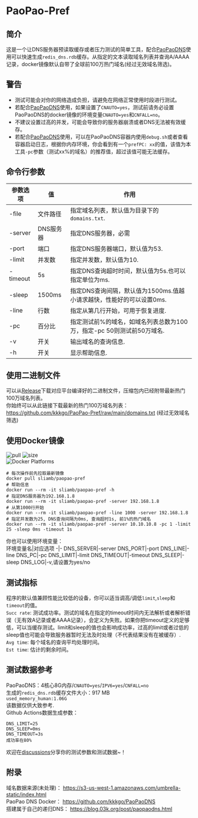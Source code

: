 # PaoPao-Pref
## 简介
这是一个让DNS服务器预读取缓存或者压力测试的简单工具，配合[PaoPaoDNS](https://github.com/kkkgo/PaoPaoDNS)使用可以快速生成`redis_dns.rdb`缓存。从指定的文本读取域名列表并查询A/AAAA记录，docker镜像默认自带了全球前100万热门域名(经过无效域名筛选)。   
## 警告
- 测试可能会对你的网络造成负担，请避免在网络正常使用时段进行测试。
- 若配合[PaoPaoDNS](https://github.com/kkkgo/PaoPaoDNS)使用，如果设置了`CNAUTO=yes`，测试前请务必设置PaoPaoDNS的docker镜像的环境变量`CNAUTO=yes`和`CNFALL=no`。
- 不建议设置过高的并发，可能会导致你的服务器崩溃或者DNS无法被有效缓存。  
- 若配合[PaoPaoDNS](https://github.com/kkkgo/PaoPaoDNS)使用，可以在PaoPaoDNS容器内使用`debug.sh`或者查看容器启动日志，根据你内存环境，你会看到有一个`prefPC: xx`的值，该值为本工具`-pc`参数（测试xx%的域名）的推荐值，超过该值可能无法缓存。    
## 命令行参数
参数选项|值|作用
-|-|-|
-file|文件路径|指定域名列表，默认值为目录下的`domains.txt`.
-server|DNS服务器|指定DNS服务器，必需
-port|端口|指定DNS服务器端口，默认值为53.
-limit|并发数|指定并发数，默认值为10.
-timeout|5s|指定DNS查询超时时间，默认值为5s.也可以指定单位为ms.
-sleep|1500ms|指定DNS查询间隔，默认值为1500ms.值越小请求越快，性能好的可以设置0ms.
-line|行数|指定从第几行开始，可用于恢复进度.
-pc|百分比|指定测试前%的域名，如域名列表总数为100万，指定-pc 50则测试前50万域名.
-v|开关|输出域名的查询信息.
-h|开关|显示帮助信息.

## 使用二进制文件
可以从[Release](https://github.com/kkkgo/PaoPao-Pref/releases)下载对应平台编译好的二进制文件，压缩包内已经附带最新热门100万域名列表。   
你始终可以从此链接下载最新的热门100万域名列表：https://github.com/kkkgo/PaoPao-Pref/raw/main/domains.txt (经过无效域名筛选)    

## 使用Docker镜像
![pull](https://img.shields.io/docker/pulls/sliamb/paopao-pref.svg) ![size](https://img.shields.io/docker/image-size/sliamb/paopao-pref)   
![Docker Platforms](https://img.shields.io/badge/platforms-linux%2F386%20%7C%20linux%2Famd64%20%7C%20linux%2Farm%2Fv6%20%7C%20linux%2Farm%2Fv7%20%7C%20linux%2Farm64%2Fv8%20%7C%20linux%2Fppc64le%20%7C%20linux%2Friscv64%20%7C%20linux%2Fs390x-blue)   
```shell
# 每次操作前先拉取最新镜像
docker pull sliamb/paopao-pref
# 帮助信息
docker run --rm -it sliamb/paopao-pref -h
# 指定DNS服务器为192.168.1.8
docker run --rm -it sliamb/paopao-pref -server 192.168.1.8
# 从第1000行开始
docker run --rm -it sliamb/paopao-pref -line 1000 -server 192.168.1.8
# 指定并发数为25, DNS查询间隔为0ms, 查询超时1s, 前1%的热门域名
docker run --rm -it sliamb/paopao-pref -server 10.10.10.8 -pc 1 -limit 25 -sleep 0ms -timeout 1s
```
你也可以使用环境变量：   
环境变量名|对应选项
-|-
DNS_SERVER|-server
DNS_PORT|-port
DNS_LINE|-line
DNS_PC|-pc
DNS_LIMIT|-limit
DNS_TIMEOUT|-timeout
DNS_SLEEP|-sleep
DNS_LOG|-v,请设置为yes/no

## 测试指标
程序的默认值兼顾性能比较低的设备，你可以适当调高/调低`limit`,`sleep`和`timeout`的值。    
`Succ rate`: 测试成功率。测试的域名在指定的timeout时间内无法解析或者解析错误（无有效A记录或者AAAA记录），会定义为失败。如果你把timeout定义的足够低，可以当缓存测试。limit和sleep的值也会影响成功率，过高的limit或者过低的sleep值也可能会导致服务器暂时无法及时处理（不代表结果没有在被缓存）.        
`Avg time`: 每个域名的查询平均处理时间。   
`Est time`: 估计的剩余时间。   

## 测试数据参考
PaoPaoDNS：4核心8G内存/`CNAUTO=yes`/`IPV6=yes`/`CNFALL=no`   
生成的`redis_dns.rdb`缓存文件大小：917 MB    
`used_memory_human:1.06G`   
该数据仅供大致参考.     
Github Actions数据生成参数：  
```shell
DNS_LIMIT=25
DNS_SLEEP=0ms
DNS_TIMEOUT=3s
成功率在80%
```
欢迎在[discussions](https://github.com/kkkgo/PaoPao-Pref/discussions)分享你的测试参数和测试数据~！

## 附录
域名数据来源(未处理)： https://s3-us-west-1.amazonaws.com/umbrella-static/index.html         
PaoPao DNS Docker： https://github.com/kkkgo/PaoPaoDNS   
搭建属于自己的递归DNS：  https://blog.03k.org/post/paopaodns.html
